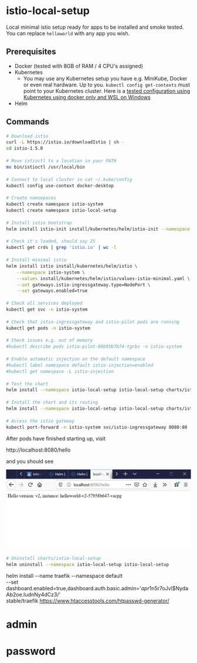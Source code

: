 # istio-local-setup

Local minimal istio setup ready for apps to be installed and smoke tested. You can replace `helloworld` with any app you wish.

## Prerequisites

- Docker (tested with 8GB of RAM / 4 CPU's assigned)
- Kubernetes
  - You may use any Kubernetes setup you have e.g. MiniKube, Docker or even real hardware. Up to you. `kubectl config get-contexts` must point to your Kubernetes cluster. Here is a [tested configuration using Kubernetes using docker only and WSL on Windows](https://www.opvizor.com/combine-docker-kubernetes-and-windows-wsl)
- Helm

## Commands

```bash
# Download istio
curl -L https://istio.io/downloadIstio | sh -
cd istio-1.5.0

# Move istioctl to a location in your PATH
mv bin/istioctl /usr/local/bin

# Connect to local cluster in cat ~/.kube/config
kubectl config use-context docker-desktop

# Create namsepaces
kubectl create namespace istio-system
kubectl create namespace istio-local-setup

# Install istio bootstrap
helm install istio-init install/kubernetes/helm/istio-init --namespace istio-system

# Check it's loaded, should say 25
kubectl get crds | grep 'istio.io' | wc -l

# Install minimal istio
helm install istio install/kubernetes/helm/istio \
    --namespace istio-system \
    --values install/kubernetes/helm/istio/values-istio-minimal.yaml \
    --set gateways.istio-ingressgateway.type=NodePort \
    --set gateways.enabled=true

# Check all services deployed
kubectl get svc -n istio-system

# Check that istio-ingressgateway and istio-pilot pods are running
kubectl get pods -n istio-system

# Check issues e.g. out of memory
#kubectl describe pods istio-pilot-86b95b7b74-tgrbv -n istio-system

# Enable automatic injection on the default namespace
#kubectl label namespace default istio-injection=enabled
#kubectl get namespace -L istio-injection

# Test the chart
helm install --namespace istio-local-setup istio-local-setup charts/istio-local-setup/ --debug --dry-run

# Install the chart and its routing
helm install --namespace istio-local-setup istio-local-setup charts/istio-local-setup/ --debug

# Access the istio gateway
kubectl port-forward -n istio-system svc/istio-ingressgateway 8080:80
```

After pods have finished starting up, visit

http://localhost:8080/hello

and you should see

![](screenshot-success.png)

```bash
# Uninstall charts/istio-local-setup
helm uninstall --namespace istio-local-setup istio-local-setup
```

helm install --name traefik --namespace default \
 --set dashboard.enabled=true,dashboard.auth.basic.admin='$apr1$n5r7oJvl\$NydaAb2oe.IudnNy4dCz3/' \
 stable/traefik
https://www.htaccesstools.com/htpasswd-generator/

# admin

# password
